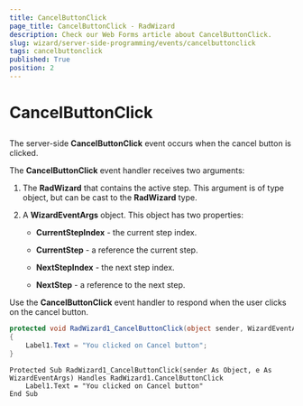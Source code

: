 ```yaml
---
title: CancelButtonClick
page_title: CancelButtonClick - RadWizard
description: Check our Web Forms article about CancelButtonClick.
slug: wizard/server-side-programming/events/cancelbuttonclick
tags: cancelbuttonclick
published: True
position: 2
---
```


# CancelButtonClick



## 

The server-side **CancelButtonClick** event occurs when the cancel button is clicked.

The **CancelButtonClick** event handler receives two arguments:

1. The **RadWizard** that contains the active step. This argument is of type object, but can be cast to the **RadWizard** type.

1. A **WizardEventArgs** object. This object has two properties:

	* **CurrentStepIndex** - the current step index.

	* **CurrentStep** - a reference the current step.

	* **NextStepIndex** - the next step index.

	* **NextStep** - a reference to the next step.

Use the **CancelButtonClick** event handler to respond when the user clicks on the cancel button.





````C#
protected void RadWizard1_CancelButtonClick(object sender, WizardEventArgs e)
{
	Label1.Text = "You clicked on Cancel button";
}
````
````VB.NET
Protected Sub RadWizard1_CancelButtonClick(sender As Object, e As WizardEventArgs) Handles RadWizard1.CancelButtonClick
	Label1.Text = "You clicked on Cancel button"
End Sub
````


